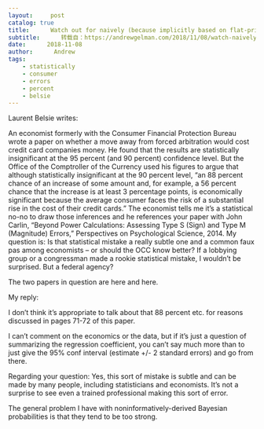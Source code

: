 ```yaml
---
layout:     post
catalog: true
title:      Watch out for naively (because implicitly based on flat-prior) Bayesian statements based on classical confidence intervals! (Comptroller of the Currency edition)
subtitle:      转载自：https://andrewgelman.com/2018/11/08/watch-naively-implicitly-based-flat-prior-bayesian-statements-based-classical-confidence-intervals/
date:      2018-11-08
author:      Andrew
tags:
    - statistically
    - consumer
    - errors
    - percent
    - belsie
---
```





Laurent Belsie writes:

> 
An economist formerly with the Consumer Financial Protection Bureau wrote a paper on whether a move away from forced arbitration would cost credit card companies money. He found that the results are statistically insignificant at the 95 percent (and 90 percent) confidence level.
But the Office of the Comptroller of the Currency used his figures to argue that although statistically insignificant at the 90 percent level, “an 88 percent chance of an increase of some amount and, for example, a 56 percent chance that the increase is at least 3 percentage points, is economically significant because the average consumer faces the risk of a substantial rise in the cost of their credit cards.”
The economist tells me it’s a statistical no-no to draw those inferences and he references your paper with John Carlin, “Beyond Power Calculations: Assessing Type S (Sign) and Type M (Magnitude) Errors,” Perspectives on Psychological Science, 2014.
My question is: Is that statistical mistake a really subtle one and a common faux pas among economists – or should the OCC know better? If a lobbying group or a congressman made a rookie statistical mistake, I wouldn’t be surprised. But a federal agency?


The two papers in question are here and here.

My reply:

I don’t think it’s appropriate to talk about that 88 percent etc. for reasons discussed in pages 71-72 of this paper.

I can’t comment on the economics or the data, but if it’s just a question of summarizing the regression coefficient, you can’t say much more than to just give the 95% conf interval (estimate +/- 2 standard errors) and go from there.

Regarding your question: Yes, this sort of mistake is subtle and can be made by many people, including statisticians and economists. It’s not a surprise to see even a trained professional making this sort of error.

The general problem I have with noninformatively-derived Bayesian probabilities is that they tend to be too strong.



